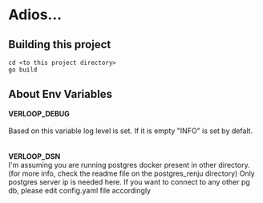 # Adios...

## Building this project

```
cd <to this project directory>
go build
```

## About Env Variables

**VERLOOP_DEBUG** \
\
Based on this variable log level is set. If it is empty "INFO" is set by defalt.\
\
\
**VERLOOP_DSN** \
I'm assuming you are running postgres docker present in other directory. (for more info, check the readme file on the postgres_renju directory)
Only postgres server ip is needed here. If you want to connect to any other pg db, please edit config.yaml file accordingly

